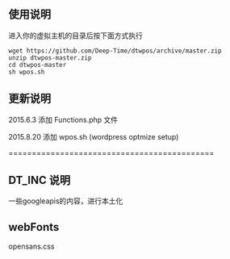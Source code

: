## 使用说明
进入你的虚拟主机的目录后按下面方式执行  

    wget https://github.com/Deep-Time/dtwpos/archive/master.zip  
    unzip dtwpos-master.zip  
    cd dtwpos-master  
    sh wpos.sh  
        


## 更新说明

2015.6.3
添加 Functions.php 文件

2015.8.20
添加  wpos.sh (wordpress optmize setup)


============================================

## DT_INC 说明
一些googleapis的内容，进行本土化


## webFonts

opensans.css

